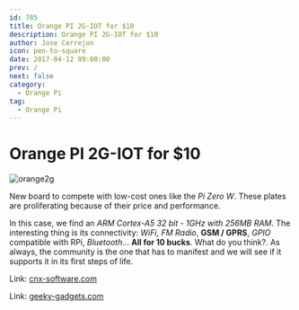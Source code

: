 ```yaml
---
id: 785
title: Orange PI 2G-IOT for $10
description: Orange PI 2G-IOT for $10
author: Jose Cerrejon
icon: pen-to-square
date: 2017-04-12 09:00:00
prev: /
next: false
category:
  - Orange Pi
tag:
  - Orange Pi
---
```


# Orange PI 2G-IOT for $10

![orange2g](/images/2017/04/orange2g.png)

New board to compete with low-cost ones like the *Pi Zero W*. These plates are proliferating because of their price and performance.

In this case, we find an *ARM Cortex-A5 32 bit - 1GHz with 256MB RAM*. The interesting thing is its connectivity: *WiFi, FM Radio*, **GSM / GPRS**, *GPIO* compatible with RPi, *Bluetooth*... **All for 10 bucks**. What do you think?. As always, the community is the one that has to manifest and we will see if it supports it in its first steps of life.

Link: [cnx-software.com](http://www.cnx-software.com/2017/03/30/orange-pi-2g-iot-arm-linux-development-board-with-2ggsm-support-is-up-for-sale-for-9-90/)

Link: [geeky-gadgets.com](http://www.geeky-gadgets.com/orange-pi-2g-iot-cellular-mini-pc-31-03-2017/)